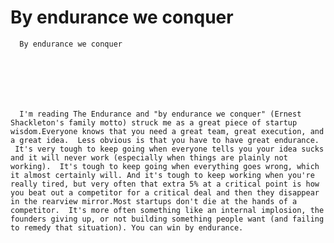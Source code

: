 # By endurance we conquer


    
  
    

    
      By endurance we conquer

      
    
  

  
    
      I'm reading The Endurance and "by endurance we conquer" (Ernest Shackleton's family motto) struck me as a great piece of startup wisdom.Everyone knows that you need a great team, great execution, and a great idea.  Less obvious is that you have to have great endurance.  It's very tough to keep going when everyone tells you your idea sucks and it will never work (especially when things are plainly not working).  It's tough to keep going when everything goes wrong, which it almost certainly will. And it's tough to keep working when you're really tired, but very often that extra 5% at a critical point is how you beat out a competitor for a critical deal and then they disappear in the rearview mirror.Most startups don't die at the hands of a competitor.  It's more often something like an internal implosion, the founders giving up, or not building something people want (and failing to remedy that situation). You can win by endurance.
    
  


  
